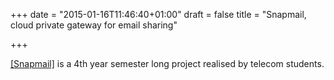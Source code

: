 +++
date = "2015-01-16T11:46:40+01:00"
draft = false
title = "Snapmail, cloud private gateway for email sharing"

+++

[[Snapmail]](http://dngroup.github.io/snapmail/) is a 4th year semester long project realised by telecom students.

